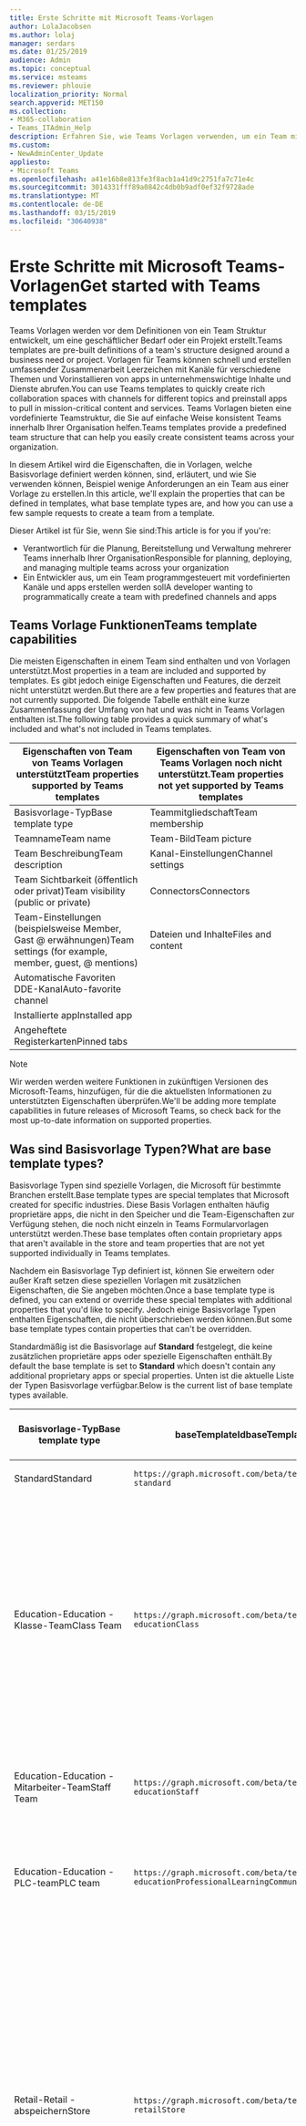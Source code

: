 ```yaml
---
title: Erste Schritte mit Microsoft Teams-Vorlagen
author: LolaJacobsen
ms.author: lolaj
manager: serdars
ms.date: 01/25/2019
audience: Admin
ms.topic: conceptual
ms.service: msteams
ms.reviewer: phlouie
localization_priority: Normal
search.appverid: MET150
ms.collection:
- M365-collaboration
- Teams_ITAdmin_Help
description: Erfahren Sie, wie Teams Vorlagen verwenden, um ein Team mit vordefinierten Kanälen zu erstellen.
ms.custom:
- NewAdminCenter_Update
appliesto:
- Microsoft Teams
ms.openlocfilehash: a41e16b8e813fe3f8acb1a41d9c2751fa7c71e4c
ms.sourcegitcommit: 3014331fff89a0842c4db0b9adf0ef32f9728ade
ms.translationtype: MT
ms.contentlocale: de-DE
ms.lasthandoff: 03/15/2019
ms.locfileid: "30640938"
---
```

# <a name="get-started-with-teams-templates"></a><span data-ttu-id="c7025-103">Erste Schritte mit Microsoft Teams-Vorlagen</span><span class="sxs-lookup"><span data-stu-id="c7025-103">Get started with Teams templates</span></span> 

<span data-ttu-id="c7025-104">Teams Vorlagen werden vor dem Definitionen von ein Team Struktur entwickelt, um eine geschäftlicher Bedarf oder ein Projekt erstellt.</span><span class="sxs-lookup"><span data-stu-id="c7025-104">Teams templates are pre-built definitions of a team's structure designed around a business need or project.</span></span> <span data-ttu-id="c7025-105">Vorlagen für Teams können schnell und erstellen umfassender Zusammenarbeit Leerzeichen mit Kanäle für verschiedene Themen und Vorinstallieren von apps in unternehmenswichtige Inhalte und Dienste abrufen.</span><span class="sxs-lookup"><span data-stu-id="c7025-105">You can use Teams templates to quickly create rich collaboration spaces with channels for different topics and preinstall apps to pull in mission-critical content and services.</span></span> <span data-ttu-id="c7025-106">Teams Vorlagen bieten eine vordefinierte Teamstruktur, die Sie auf einfache Weise konsistent Teams innerhalb Ihrer Organisation helfen.</span><span class="sxs-lookup"><span data-stu-id="c7025-106">Teams templates provide a predefined team structure that can help you easily create consistent teams across your organization.</span></span> 

<span data-ttu-id="c7025-107">In diesem Artikel wird die Eigenschaften, die in Vorlagen, welche Basisvorlage definiert werden können, sind, erläutert, und wie Sie verwenden können, Beispiel wenige Anforderungen an ein Team aus einer Vorlage zu erstellen.</span><span class="sxs-lookup"><span data-stu-id="c7025-107">In this article, we'll explain the properties that can be defined in templates, what base template types are, and how you can use a few sample requests to create a team from a template.</span></span>
 
<span data-ttu-id="c7025-108">Dieser Artikel ist für Sie, wenn Sie sind:</span><span class="sxs-lookup"><span data-stu-id="c7025-108">This article is for you if you're:</span></span>

- <span data-ttu-id="c7025-109">Verantwortlich für die Planung, Bereitstellung und Verwaltung mehrerer Teams innerhalb Ihrer Organisation</span><span class="sxs-lookup"><span data-stu-id="c7025-109">Responsible for planning, deploying, and managing multiple teams across your organization</span></span><br>
- <span data-ttu-id="c7025-110">Ein Entwickler aus, um ein Team programmgesteuert mit vordefinierten Kanäle und apps erstellen werden soll</span><span class="sxs-lookup"><span data-stu-id="c7025-110">A developer wanting to programmatically create a team with predefined channels and apps</span></span> 

## <a name="teams-template-capabilities"></a><span data-ttu-id="c7025-111">Teams Vorlage Funktionen</span><span class="sxs-lookup"><span data-stu-id="c7025-111">Teams template capabilities</span></span>

<span data-ttu-id="c7025-112">Die meisten Eigenschaften in einem Team sind enthalten und von Vorlagen unterstützt.</span><span class="sxs-lookup"><span data-stu-id="c7025-112">Most properties in a team are included and supported by templates.</span></span> <span data-ttu-id="c7025-113">Es gibt jedoch einige Eigenschaften und Features, die derzeit nicht unterstützt werden.</span><span class="sxs-lookup"><span data-stu-id="c7025-113">But there are a few properties and features that are not currently supported.</span></span> <span data-ttu-id="c7025-114">Die folgende Tabelle enthält eine kurze Zusammenfassung der Umfang von hat und was nicht in Teams Vorlagen enthalten ist.</span><span class="sxs-lookup"><span data-stu-id="c7025-114">The following table provides a quick summary of what's included and what's not included in Teams templates.</span></span>

| <span data-ttu-id="c7025-115">**Eigenschaften von Team von Teams Vorlagen unterstützt**</span><span class="sxs-lookup"><span data-stu-id="c7025-115">**Team properties supported by Teams templates**</span></span> | <span data-ttu-id="c7025-116">**Eigenschaften von Team von Teams Vorlagen noch nicht unterstützt.**</span><span class="sxs-lookup"><span data-stu-id="c7025-116">**Team properties not yet supported by Teams templates**</span></span> |
| ------------------------------------------------ | -------------------------------------------------------- |
| <span data-ttu-id="c7025-117">Basisvorlage-Typ</span><span class="sxs-lookup"><span data-stu-id="c7025-117">Base template type</span></span> | <span data-ttu-id="c7025-118">Teammitgliedschaft</span><span class="sxs-lookup"><span data-stu-id="c7025-118">Team membership</span></span> |
| <span data-ttu-id="c7025-119">Teamname</span><span class="sxs-lookup"><span data-stu-id="c7025-119">Team name</span></span> | <span data-ttu-id="c7025-120">Team-Bild</span><span class="sxs-lookup"><span data-stu-id="c7025-120">Team picture</span></span> |
| <span data-ttu-id="c7025-121">Team Beschreibung</span><span class="sxs-lookup"><span data-stu-id="c7025-121">Team description</span></span> | <span data-ttu-id="c7025-122">Kanal-Einstellungen</span><span class="sxs-lookup"><span data-stu-id="c7025-122">Channel settings</span></span> |
| <span data-ttu-id="c7025-123">Team Sichtbarkeit (öffentlich oder privat)</span><span class="sxs-lookup"><span data-stu-id="c7025-123">Team visibility (public or private)</span></span> | <span data-ttu-id="c7025-124">Connectors</span><span class="sxs-lookup"><span data-stu-id="c7025-124">Connectors</span></span> |
| <span data-ttu-id="c7025-125">Team-Einstellungen (beispielsweise Member, Gast @ erwähnungen)</span><span class="sxs-lookup"><span data-stu-id="c7025-125">Team settings (for example, member, guest, @ mentions)</span></span> | <span data-ttu-id="c7025-126">Dateien und Inhalte</span><span class="sxs-lookup"><span data-stu-id="c7025-126">Files and content</span></span> |
| <span data-ttu-id="c7025-127">Automatische Favoriten DDE-Kanal</span><span class="sxs-lookup"><span data-stu-id="c7025-127">Auto-favorite channel</span></span> | |
| <span data-ttu-id="c7025-128">Installierte app</span><span class="sxs-lookup"><span data-stu-id="c7025-128">Installed app</span></span> | |
| <span data-ttu-id="c7025-129">Angeheftete Registerkarten</span><span class="sxs-lookup"><span data-stu-id="c7025-129">Pinned tabs</span></span> | | 

> [!NOTE]
> <span data-ttu-id="c7025-130">Wir werden werden weitere Funktionen in zukünftigen Versionen des Microsoft-Teams, hinzufügen, für die die aktuellsten Informationen zu unterstützten Eigenschaften überprüfen.</span><span class="sxs-lookup"><span data-stu-id="c7025-130">We'll be adding more template capabilities in future releases of Microsoft Teams, so check back for the most up-to-date information on supported properties.</span></span>

## <a name="what-are-base-template-types"></a><span data-ttu-id="c7025-131">Was sind Basisvorlage Typen?</span><span class="sxs-lookup"><span data-stu-id="c7025-131">What are base template types?</span></span>

<span data-ttu-id="c7025-132">Basisvorlage Typen sind spezielle Vorlagen, die Microsoft für bestimmte Branchen erstellt.</span><span class="sxs-lookup"><span data-stu-id="c7025-132">Base template types are special templates that Microsoft created for specific industries.</span></span> <span data-ttu-id="c7025-133">Diese Basis Vorlagen enthalten häufig proprietäre apps, die nicht in den Speicher und die Team-Eigenschaften zur Verfügung stehen, die noch nicht einzeln in Teams Formularvorlagen unterstützt werden.</span><span class="sxs-lookup"><span data-stu-id="c7025-133">These base templates often contain proprietary apps that aren't available in the store and team properties that are not yet supported individually in Teams templates.</span></span>

<span data-ttu-id="c7025-134">Nachdem ein Basisvorlage Typ definiert ist, können Sie erweitern oder außer Kraft setzen diese speziellen Vorlagen mit zusätzlichen Eigenschaften, die Sie angeben möchten.</span><span class="sxs-lookup"><span data-stu-id="c7025-134">Once a base template type is defined, you can extend or override these special templates with additional properties that you'd like to specify.</span></span> <span data-ttu-id="c7025-135">Jedoch einige Basisvorlage Typen enthalten Eigenschaften, die nicht überschrieben werden können.</span><span class="sxs-lookup"><span data-stu-id="c7025-135">But some base template types contain properties that can't be overridden.</span></span> 

<span data-ttu-id="c7025-136">Standardmäßig ist die Basisvorlage auf **Standard** festgelegt, die keine zusätzlichen proprietäre apps oder spezielle Eigenschaften enthält.</span><span class="sxs-lookup"><span data-stu-id="c7025-136">By default the base template is set to **Standard** which doesn't contain any additional proprietary apps or special properties.</span></span> <span data-ttu-id="c7025-137">Unten ist die aktuelle Liste der Typen Basisvorlage verfügbar.</span><span class="sxs-lookup"><span data-stu-id="c7025-137">Below is the current list of base template types available.</span></span>

| <span data-ttu-id="c7025-138">Basisvorlage-Typ</span><span class="sxs-lookup"><span data-stu-id="c7025-138">Base template type</span></span> | <span data-ttu-id="c7025-139">baseTemplateId</span><span class="sxs-lookup"><span data-stu-id="c7025-139">baseTemplateId</span></span> | <span data-ttu-id="c7025-140">Eigenschaften, die im Lieferumfang von diese Basisvorlage</span><span class="sxs-lookup"><span data-stu-id="c7025-140">Properties that come with this base template</span></span> |
| ------------------ | -------------- | ----------------------------------------------------- |
| <span data-ttu-id="c7025-141">Standard</span><span class="sxs-lookup"><span data-stu-id="c7025-141">Standard</span></span> | `https://graph.microsoft.com/beta/teamsTemplates/`<br>`standard` | <span data-ttu-id="c7025-142">Keine zusätzliche apps und Eigenschaften</span><span class="sxs-lookup"><span data-stu-id="c7025-142">No additional apps and properties</span></span> |
| <span data-ttu-id="c7025-143">Education-</span><span class="sxs-lookup"><span data-stu-id="c7025-143">Education -</span></span><br><span data-ttu-id="c7025-144">Klasse-Team</span><span class="sxs-lookup"><span data-stu-id="c7025-144">Class Team</span></span> | `https://graph.microsoft.com/beta/teamsTemplates/`<br>`educationClass` | <span data-ttu-id="c7025-145">Apps:</span><span class="sxs-lookup"><span data-stu-id="c7025-145">Apps:</span></span><ul><li><span data-ttu-id="c7025-146">OneNote-Klasse-Notizbuch (angeheftet auf der Registerkarte **Allgemein** )</span><span class="sxs-lookup"><span data-stu-id="c7025-146">OneNote Class Notebook (pinned to the **General** tab)</span></span> </li><li><span data-ttu-id="c7025-147">Assignments-app (angeheftet auf der Registerkarte **Allgemein** )</span><span class="sxs-lookup"><span data-stu-id="c7025-147">Assignments app (pinned to the **General** tab)</span></span></li></ul> <span data-ttu-id="c7025-148">Team-Eigenschaften:</span><span class="sxs-lookup"><span data-stu-id="c7025-148">Team properties:</span></span><ul><li><span data-ttu-id="c7025-149">Legen Sie die Sichtbarkeit Team auf **HiddenMembership** (können nicht überschrieben werden)</span><span class="sxs-lookup"><span data-stu-id="c7025-149">Team visibility set to **HiddenMembership** (cannot be overridden)</span></span></li></ul> |
| <span data-ttu-id="c7025-150">Education-</span><span class="sxs-lookup"><span data-stu-id="c7025-150">Education -</span></span><br><span data-ttu-id="c7025-151">Mitarbeiter-Team</span><span class="sxs-lookup"><span data-stu-id="c7025-151">Staff Team</span></span> | `https://graph.microsoft.com/beta/teamsTemplates/`<br>`educationStaff` | <span data-ttu-id="c7025-152">Apps:</span><span class="sxs-lookup"><span data-stu-id="c7025-152">Apps:</span></span><ul><li><span data-ttu-id="c7025-153">OneNote-Personal-Notizbuch (angeheftet auf der Registerkarte **Allgemein** )</span><span class="sxs-lookup"><span data-stu-id="c7025-153">OneNote Staff Notebook (pinned to the **General** tab)</span></span></li></ul> |
|<span data-ttu-id="c7025-154">Education-</span><span class="sxs-lookup"><span data-stu-id="c7025-154">Education -</span></span><br><span data-ttu-id="c7025-155">PLC-team</span><span class="sxs-lookup"><span data-stu-id="c7025-155">PLC team</span></span> |`https://graph.microsoft.com/beta/teamsTemplates/`<br>`educationProfessionalLearningCommunity` | <span data-ttu-id="c7025-156">Apps:</span><span class="sxs-lookup"><span data-stu-id="c7025-156">Apps:</span></span><ul><li><span data-ttu-id="c7025-157">OneNote PLC-Notizbuch (angeheftet auf der Registerkarte **Allgemein** )</span><span class="sxs-lookup"><span data-stu-id="c7025-157">OneNote PLC Notebook (pinned to the **General** tab)</span></span></ul></li>|
| <span data-ttu-id="c7025-158">Retail-</span><span class="sxs-lookup"><span data-stu-id="c7025-158">Retail -</span></span><br><span data-ttu-id="c7025-159">abspeichern</span><span class="sxs-lookup"><span data-stu-id="c7025-159">Store</span></span> | `https://graph.microsoft.com/beta/teamsTemplates/`<br>`retailStore` | <span data-ttu-id="c7025-160">Kanäle:</span><span class="sxs-lookup"><span data-stu-id="c7025-160">Channels:</span></span><ul><li><span data-ttu-id="c7025-161">UMSCHALT Übergabe</span><span class="sxs-lookup"><span data-stu-id="c7025-161">Shift handoff</span></span></li><li><span data-ttu-id="c7025-162">Learning</span><span class="sxs-lookup"><span data-stu-id="c7025-162">Learning</span></span></li></ul><span data-ttu-id="c7025-163">Team-Eigenschaften</span><span class="sxs-lookup"><span data-stu-id="c7025-163">Team properties</span></span><ul><li><span data-ttu-id="c7025-164">Team Sichtbarkeit auf Public festgelegt</span><span class="sxs-lookup"><span data-stu-id="c7025-164">Team visibility set to Public</span></span></li></ul><span data-ttu-id="c7025-165">Member-Berechtigungen</span><span class="sxs-lookup"><span data-stu-id="c7025-165">Member permissions</span></span><ul><li><span data-ttu-id="c7025-166">Verhindern, dass Mitglieder erstellen, aktualisieren oder Entfernen von Kanäle</span><span class="sxs-lookup"><span data-stu-id="c7025-166">Prevent members from creating, updating, or removing channels</span></span></li><li><span data-ttu-id="c7025-167">Verhindern, dass Mitglieder hinzufügen oder Entfernen von apps</span><span class="sxs-lookup"><span data-stu-id="c7025-167">Prevent members from adding or removing apps</span></span></li><li><span data-ttu-id="c7025-168">Verhindern, dass Mitglieder erstellen, aktualisieren oder Entfernen von connectors</span><span class="sxs-lookup"><span data-stu-id="c7025-168">Prevent members from creating, updating, or removing connectors</span></span></li></ul> |
| <span data-ttu-id="c7025-169">Retail-</span><span class="sxs-lookup"><span data-stu-id="c7025-169">Retail -</span></span><br><span data-ttu-id="c7025-170">Manager für die Zusammenarbeit</span><span class="sxs-lookup"><span data-stu-id="c7025-170">Manager collaboration</span></span> | `https://graph.microsoft.com/beta/teamsTemplates/`<br>`retailManagerCollaboration` | <span data-ttu-id="c7025-171">Kanäle:</span><span class="sxs-lookup"><span data-stu-id="c7025-171">Channels:</span></span><ul><li><span data-ttu-id="c7025-172">UMSCHALT Übergabe</span><span class="sxs-lookup"><span data-stu-id="c7025-172">Shift handoff</span></span></li><li><span data-ttu-id="c7025-173">Learning</span><span class="sxs-lookup"><span data-stu-id="c7025-173">Learning</span></span></li></ul><span data-ttu-id="c7025-174">Team-Eigenschaften:</span><span class="sxs-lookup"><span data-stu-id="c7025-174">Team properties:</span></span><ul><li><span data-ttu-id="c7025-175">Team Visibility auf Private festgelegt</span><span class="sxs-lookup"><span data-stu-id="c7025-175">Team visibility set to Private</span></span></li></ul><span data-ttu-id="c7025-176">Member-Berechtigungen:</span><span class="sxs-lookup"><span data-stu-id="c7025-176">Member permissions:</span></span><ul><li><span data-ttu-id="c7025-177">Verhindern, dass Mitglieder erstellen, aktualisieren oder Entfernen von Kanäle</span><span class="sxs-lookup"><span data-stu-id="c7025-177">Prevent members from creating, updating, or removing channels</span></span></li><li><span data-ttu-id="c7025-178">Verhindern, dass Mitglieder hinzufügen oder Entfernen von apps</span><span class="sxs-lookup"><span data-stu-id="c7025-178">Prevent members from adding or removing apps</span></span></li><li><span data-ttu-id="c7025-179">Verhindern, dass Mitglieder erstellen, aktualisieren oder Entfernen von connectors</span><span class="sxs-lookup"><span data-stu-id="c7025-179">Prevent members from creating, updating, or removing connectors</span></span></li></ul>|
| <span data-ttu-id="c7025-180">Gesundheitswesen-</span><span class="sxs-lookup"><span data-stu-id="c7025-180">Healthcare -</span></span><br><span data-ttu-id="c7025-181">Bezirk</span><span class="sxs-lookup"><span data-stu-id="c7025-181">Ward</span></span> |`https://graph.microsoft.com/beta/teamsTemplates/`<br>`healthcareWard` |<span data-ttu-id="c7025-182">Kanäle:</span><span class="sxs-lookup"><span data-stu-id="c7025-182">Channels:</span></span> <ul><li><span data-ttu-id="c7025-183">Ansagen\*</span><span class="sxs-lookup"><span data-stu-id="c7025-183">Announcements\*</span></span></li><li><span data-ttu-id="c7025-184">Huddles\*</span><span class="sxs-lookup"><span data-stu-id="c7025-184">Huddles\*</span></span></li><li><span data-ttu-id="c7025-185">Rundet</span><span class="sxs-lookup"><span data-stu-id="c7025-185">Rounds</span></span></li><li><span data-ttu-id="c7025-186">Koordiniertes\*</span><span class="sxs-lookup"><span data-stu-id="c7025-186">Staffing\*</span></span></li><li><span data-ttu-id="c7025-187">Schulung\*</span><span class="sxs-lookup"><span data-stu-id="c7025-187">Training\*</span></span></li></ul><span data-ttu-id="c7025-188">\*Automatische favorisierte Kanäle</span><span class="sxs-lookup"><span data-stu-id="c7025-188">\*Auto-favorited channels</span></span> |
|<span data-ttu-id="c7025-189">Gesundheitswesen-</span><span class="sxs-lookup"><span data-stu-id="c7025-189">Healthcare -</span></span><br><span data-ttu-id="c7025-190">Krankenhaus</span><span class="sxs-lookup"><span data-stu-id="c7025-190">Hospital</span></span> | `https://graph.microsoft.com/beta/teamsTemplates/`<br>`healthcareHospital` |<span data-ttu-id="c7025-191">Kanäle:</span><span class="sxs-lookup"><span data-stu-id="c7025-191">Channels:</span></span><ul><li><span data-ttu-id="c7025-192">Ansagen\*</span><span class="sxs-lookup"><span data-stu-id="c7025-192">Announcements\*</span></span></li><li><span data-ttu-id="c7025-193">Beachtung\*</span><span class="sxs-lookup"><span data-stu-id="c7025-193">Compliance\*</span></span></li><li><span data-ttu-id="c7025-194">Freiheitsentziehenden</span><span class="sxs-lookup"><span data-stu-id="c7025-194">Custodial</span></span></li><li><span data-ttu-id="c7025-195">Personalwesen</span><span class="sxs-lookup"><span data-stu-id="c7025-195">Human Resources</span></span></li></li><li><span data-ttu-id="c7025-196">Apotheke</span><span class="sxs-lookup"><span data-stu-id="c7025-196">Pharmacy</span></span></li></ul><span data-ttu-id="c7025-197">\*Automatische favorisierte DDE-Kanal</span><span class="sxs-lookup"><span data-stu-id="c7025-197">\*Auto-favorited channel</span></span>|
|||

> [!NOTE]
> <span data-ttu-id="c7025-198">Wir können Sie Hinzufügen weiterer Basisvorlage Typen in zukünftigen Versionen von Microsoft-Teams, damit die Kontrollkästchen für die aktuellsten Informationen zu Eigenschaften unterstützt.</span><span class="sxs-lookup"><span data-stu-id="c7025-198">We'll be adding more base template types in future releases of Microsoft Teams, so check back for the most up-to-date information on supported properties.</span></span>


## <a name="related-topics"></a><span data-ttu-id="c7025-199">Verwandte Themen</span><span class="sxs-lookup"><span data-stu-id="c7025-199">Related topics</span></span>

- <span data-ttu-id="c7025-200">[Create-team](https://docs.microsoft.com/graph/api/team-post?view=graph-rest-beta) (in der Vorschau)</span><span class="sxs-lookup"><span data-stu-id="c7025-200">[Create team](https://docs.microsoft.com/graph/api/team-post?view=graph-rest-beta) (in preview)</span></span>
- [<span data-ttu-id="c7025-201">Neues Team</span><span class="sxs-lookup"><span data-stu-id="c7025-201">New-Team</span></span>](https://docs.microsoft.com/powershell/module/teams/New-Team?view=teams-ps)
- [<span data-ttu-id="c7025-202">Administratorschulung für Microsoft Teams</span><span class="sxs-lookup"><span data-stu-id="c7025-202">Admin training for Microsoft Teams</span></span>](itadmin-readiness.md)
- [<span data-ttu-id="c7025-203">Erste Schritte mit Vorlagen für Teams im Einzelhandel</span><span class="sxs-lookup"><span data-stu-id="c7025-203">Get started with Retail Teams templates</span></span>](get-started-with-retail-teams-templates.md)
- [<span data-ttu-id="c7025-204">Erste Schritte mit Gesundheitswesen Teams Vorlagen</span><span class="sxs-lookup"><span data-stu-id="c7025-204">Get started with Healthcare Teams templates</span></span>](healthcare/healthcare-templates.md)
